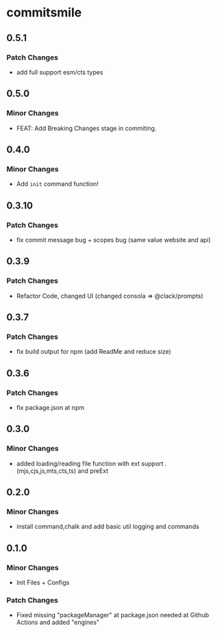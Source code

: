 # commitsmile

## 0.5.1

### Patch Changes

- add full support esm/cts types

## 0.5.0

### Minor Changes

- FEAT: Add Breaking Changes stage in commiting.

## 0.4.0

### Minor Changes

- Add `init` command function!

## 0.3.10

### Patch Changes

- fix commit message bug + scopes bug (same value website and api)

## 0.3.9

### Patch Changes

- Refactor Code, changed UI (changed consola => @clack/prompts)

## 0.3.7

### Patch Changes

- fix build output for npm (add ReadMe and reduce size)

## 0.3.6

### Patch Changes

- fix package.json at npm

## 0.3.0

### Minor Changes

- added loading/reading file function with ext support .(mjs,cjs,js,mts,cts,ts) and preExt

## 0.2.0

### Minor Changes

- install command,chalk and add basic util logging and commands

## 0.1.0

### Minor Changes

- Init Files + Configs

### Patch Changes

- Fixed missing "packageManager" at package.json needed at Github Actions and added "engines"
